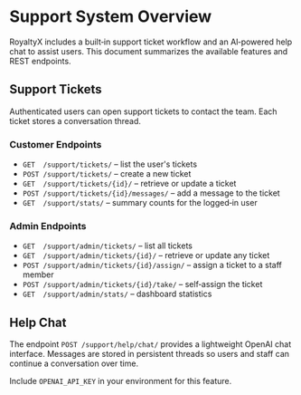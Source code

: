 # Support System Overview

RoyaltyX includes a built‑in support ticket workflow and an AI‑powered help chat to assist users. This document summarizes the available features and REST endpoints.

## Support Tickets

Authenticated users can open support tickets to contact the team. Each ticket stores a conversation thread.

### Customer Endpoints

- `GET  /support/tickets/` – list the user's tickets
- `POST /support/tickets/` – create a new ticket
- `GET  /support/tickets/{id}/` – retrieve or update a ticket
- `POST /support/tickets/{id}/messages/` – add a message to the ticket
- `GET  /support/stats/` – summary counts for the logged‑in user

### Admin Endpoints

- `GET  /support/admin/tickets/` – list all tickets
- `GET  /support/admin/tickets/{id}/` – retrieve or update any ticket
- `POST /support/admin/tickets/{id}/assign/` – assign a ticket to a staff member
- `POST /support/admin/tickets/{id}/take/` – self‑assign the ticket
- `GET  /support/admin/stats/` – dashboard statistics

## Help Chat

The endpoint `POST /support/help/chat/` provides a lightweight OpenAI chat interface. Messages are stored in persistent threads so users and staff can continue a conversation over time.

Include `OPENAI_API_KEY` in your environment for this feature.


